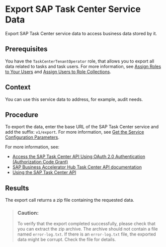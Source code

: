 <!-- loio1dfb7505ccba483ba597ba793554096f -->

# Export SAP Task Center Service Data

Export SAP Task Center service data to access business data stored by it.



<a name="loio1dfb7505ccba483ba597ba793554096f__prereq_an2_xqv_qjb"/>

## Prerequisites

You have the `TaskCenterTenantOperator` role, that allows you to export all data related to tasks and task users. For more information, see [Assign Roles to Your Users](../60-security/assign-roles-to-your-users-7e081d8.md) and [Assign Users to Role Collections](https://help.sap.com/products/BTP/65de2977205c403bbc107264b8eccf4b/c5766765bda74ad59fe656977c8fa4d6.html?version=Cloud).



<a name="loio1dfb7505ccba483ba597ba793554096f__context_mq5_31t_pjb"/>

## Context

You can use this service data to address, for example, audit needs.



<a name="loio1dfb7505ccba483ba597ba793554096f__steps_zbb_ppv_qjb"/>

## Procedure

To export the data, enter the base URL of the SAP Task Center service and add the suffix: `v1/export`. For more information, see [Get the Service Configuration Parameters](get-the-service-configuration-parameters-e10e7b2.md).

For more information, see:

-   [Access the SAP Task Center API Using OAuth 2.0 Authentication \(Authorization Code Grant\)](access-the-sap-task-center-api-using-oauth-2-0-authentication-authorization-code-grant-29928a7.md)
-   [SAP Business Accelerator Hub Task Center API documentation](https://api.sap.com/package/SAPTaskCenter/rest)
-   [Using the SAP Task Center API](using-the-sap-task-center-api-b66e0cd.md)



<a name="loio1dfb7505ccba483ba597ba793554096f__result_plv_jrv_qjb"/>

## Results

The export call returns a zip file containing the requested data.

> ### Caution:  
> To verify that the export completed successfully, please check that you can extract the zip archive. The archive should not contain a file named `error-log.txt`. If there is an `error-log.txt` file, the exported data might be corrupt. Check the file for details.

